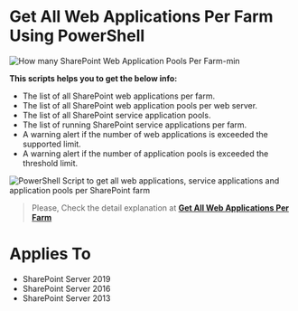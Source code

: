 # Get All Web Applications Per Farm Using PowerShell

![How many SharePoint Web Application Pools Per Farm-min](https://user-images.githubusercontent.com/49816567/77844218-5eae8d00-71ad-11ea-9bce-3ff29f0fc8a2.png)

**This scripts helps you to get the below info:**

- The list of all SharePoint web applications per farm.
- The list of all SharePoint web application pools per web server.
- The list of all SharePoint service application pools.
- The list of running SharePoint service applications per farm.
- A warning alert if the number of web applications is exceeded the supported limit.
- A warning alert if the number of application pools is exceeded the threshold limit.

![PowerShell Script to get all web applications, service applications and application pools per SharePoint farm](https://i1.wp.com/spgeeks.devoworx.com/wp-content/uploads/2020/03/PowerShell-Script-to-get-all-web-applications-and-application-pools-per-SharePoint-farm.png)

> Please, Check the detail explanation at **[Get All Web Applications Per Farm](https://spgeeks.devoworx.com/get-all-web-applications-per-farm)**

# Applies To

- SharePoint Server 2019
- SharePoint Server 2016
- SharePoint Server 2013
